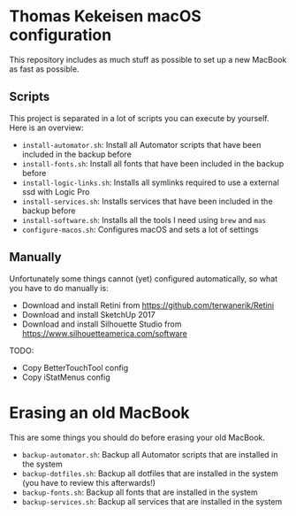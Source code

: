 # Thomas Kekeisen macOS configuration

This repository includes as much stuff as possible to set up a new MacBook as fast as possible.

## Scripts

This project is separated in a lot of scripts you can execute by yourself.
Here is an overview:

* `install-automator.sh`:   Install all Automator scripts that have been included in the backup before
* `install-fonts.sh`:       Install all fonts that have been included in the backup before
* `install-logic-links.sh`: Installs all symlinks required to use a external ssd with Logic Pro 
* `install-services.sh`:    Installs services that have been included in the backup before
* `install-software.sh`:    Installs all the tools I need using `brew` and `mas`
* `configure-macos.sh`:     Configures macOS and sets a lot of settings

## Manually

Unfortunately some things cannot (yet) configured automatically, 
so what you have to do manually is:

* Download and install Retini from https://github.com/terwanerik/Retini
* Download and install SketchUp 2017
* Download and install Silhouette Studio from https://www.silhouetteamerica.com/software


TODO:
* Copy BetterTouchTool config
* Copy iStatMenus config


# Erasing an old MacBook

This are some things you should do before erasing your old MacBook.

* `backup-automator.sh`: Backup all Automator scripts that are installed in the system
* `backup-dotfiles.sh`:  Backup all dotfiles that are installed in the system (you have to review this afterwards!)
* `backup-fonts.sh`:     Backup all fonts that are installed in the system
* `backup-services.sh`:  Backup all services that are installed in the system